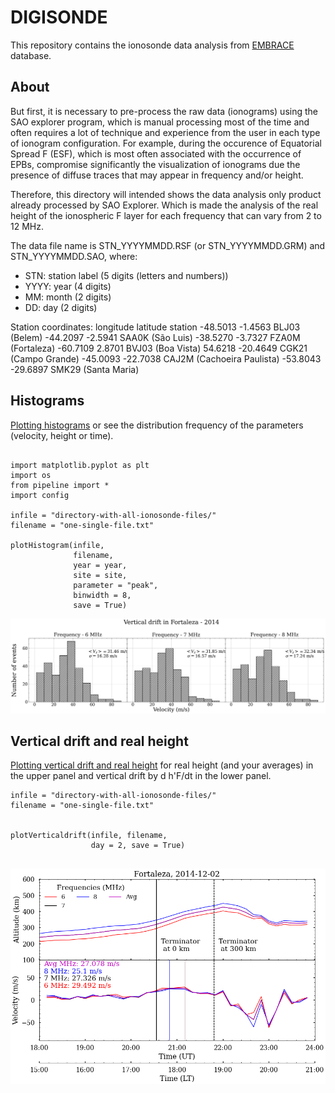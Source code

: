 # DIGISONDE

This repository contains the ionosonde data analysis from 
[EMBRACE](http://www2.inpe.br/climaespacial/portal/en/) database. 

## About

But first, it is necessary to pre-process the raw data (ionograms) using 
the SAO explorer program, which is manual processing most of the time and 
often requires a lot of technique and experience from the user in each type 
of ionogram configuration. For example, during the occurence of Equatorial 
Spread F (ESF), which is most often associated with the occurrence of EPBs, 
compromise significantly the visualization of ionograms due the presence
of diffuse traces that may appear in frequency and/or height.

Therefore, this directory will intended shows the data analysis only 
product already processed by SAO Explorer. Which is made the analysis of the real 
height of the ionospheric F layer for each frequency that can vary from 2 to 
12 MHz.

The data file name is STN_YYYYMMDD.RSF (or STN_YYYYMMDD.GRM) and STN_YYYYMMDD.SAO, where:

 - STN: station label (5 digits (letters and numbers))
 - YYYY: year (4 digits)
 - MM:   month (2 digits)
 - DD:   day  (2 digits)



Station coordinates:
longitude	latitude	station
-48.5013	-1.4563	        BLJ03  (Belem)
-44.2097        -2.5941         SAA0K  (São Luis)
-38.5270        -3.7327         FZA0M  (Fortaleza)
-60.7109	 2.8701	        BVJ03  (Boa Vista) 
 54.6218        -20.4649        CGK21  (Campo Grande)
-45.0093	-22.7038	CAJ2M  (Cachoeira Paulista)
-53.8043	-29.6897	SMK29  (Santa Maria)       


## 

## Histograms

[Plotting histograms](https://github.com/LuizFillip/IonosondeAnalysis/blob/main/plotHistogram.py) 
or see the distribution frequency of the parameters (velocity, height or time). 

```

import matplotlib.pyplot as plt
import os
from pipeline import *
import config

infile = "directory-with-all-ionosonde-files/"
filename = "one-single-file.txt"

plotHistogram(infile, 
              filename, 
              year = year,
              site = site, 
              parameter = "peak", 
              binwidth = 8,
              save = True)

```

![cover image](img/histogram.png)


## Vertical drift and real height

[Plotting vertical drift and real height](https://github.com/LuizFillip/IonosondeAnalysis/blob/main/plotVerticaldrift.py)
for real height (and your averages) in the upper panel and vertical drift by 
d h'F/dt in the lower panel. 


```
infile = "directory-with-all-ionosonde-files/"
filename = "one-single-file.txt"


plotVerticaldrift(infile, filename, 
                  day = 2, save = True)
                  
```

![cover image](img/verticaldrift.png)
